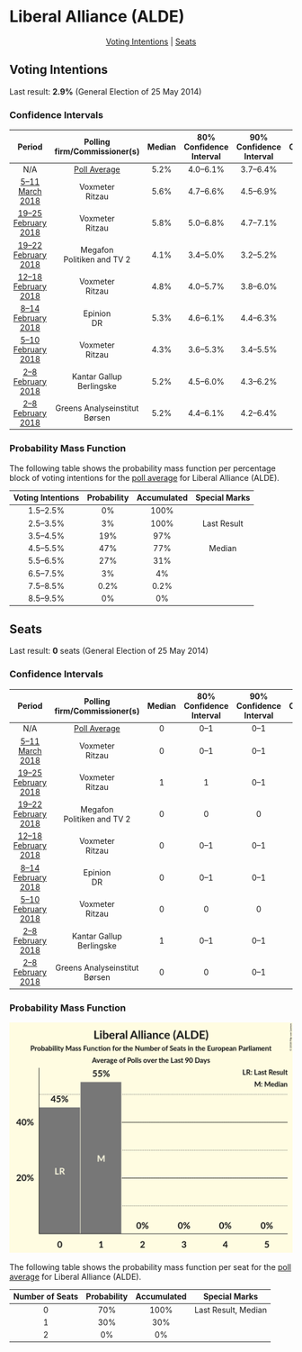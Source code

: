 # Liberal Alliance (ALDE)

<p align="center"><a href="#voting-intentions">Voting Intentions</a> | <a href="#seats">Seats</a></p>

## Voting Intentions

Last result: **2.9%** (General Election of 25 May 2014)

### Confidence Intervals

| Period     | Polling firm/Commissioner(s) | Median | 80% Confidence Interval | 90% Confidence Interval | 95% Confidence Interval | 99% Confidence Interval |
|:----------:|:----------------:|:-----------:|:-----------------------:|:-----------------------:|:-----------------------:|:-----------------------:|
| N/A | [Poll Average](average.html) | 5.2% | 4.0–6.1% | 3.7–6.4% | 3.4–6.7% | 3.0–7.2% |
| [5–11 March 2018](2018-03-11-Voxmeter.html) | Voxmeter <br> Ritzau | 5.6% | 4.7–6.6% | 4.5–6.9% | 4.3–7.1% | 4.0–7.7% |
| [19–25 February 2018](2018-02-25-Voxmeter.html) | Voxmeter <br> Ritzau | 5.8% | 5.0–6.8% | 4.7–7.1% | 4.5–7.4% | 4.1–7.9% |
| [19–22 February 2018](2018-02-22-Megafon.html) | Megafon <br> Politiken and TV 2 | 4.1% | 3.4–5.0% | 3.2–5.2% | 3.0–5.5% | 2.7–5.9% |
| [12–18 February 2018](2018-02-18-Voxmeter.html) | Voxmeter <br> Ritzau | 4.8% | 4.0–5.7% | 3.8–6.0% | 3.6–6.3% | 3.3–6.8% |
| [8–14 February 2018](2018-02-14-Epinion.html) | Epinion <br> DR | 5.3% | 4.6–6.1% | 4.4–6.3% | 4.3–6.5% | 4.0–6.9% |
| [5–10 February 2018](2018-02-10-Voxmeter.html) | Voxmeter <br> Ritzau | 4.3% | 3.6–5.3% | 3.4–5.5% | 3.3–5.8% | 2.9–6.2% |
| [2–8 February 2018](2018-02-08-KantarGallup.html) | Kantar Gallup <br> Berlingske | 5.2% | 4.5–6.0% | 4.3–6.2% | 4.2–6.4% | 3.9–6.9% |
| [2–8 February 2018](2018-02-08-GreensAnalyseinstitut.html) | Greens Analyseinstitut <br> Børsen | 5.2% | 4.4–6.1% | 4.2–6.4% | 4.0–6.7% | 3.7–7.1% |

### Probability Mass Function

The following table shows the probability mass function per percentage block of voting intentions for the [poll average](average.html) for Liberal Alliance (ALDE).

| Voting Intentions | Probability | Accumulated | Special Marks |
|:-----------------:|:-----------:|:-----------:|:-------------:|
| 1.5–2.5% | 0% | 100% |  |
| 2.5–3.5% | 3% | 100% | Last Result |
| 3.5–4.5% | 19% | 97% |  |
| 4.5–5.5% | 47% | 77% | Median |
| 5.5–6.5% | 27% | 31% |  |
| 6.5–7.5% | 3% | 4% |  |
| 7.5–8.5% | 0.2% | 0.2% |  |
| 8.5–9.5% | 0% | 0% |  |


## Seats

Last result: **0** seats (General Election of 25 May 2014)

### Confidence Intervals

| Period     | Polling firm/Commissioner(s) | Median | 80% Confidence Interval | 90% Confidence Interval | 95% Confidence Interval | 99% Confidence Interval |
|:----------:|:----------------:|:------:|:-----------------------:|:-----------------------:|:-----------------------:|:-----------------------:|
| N/A | [Poll Average](average.html) | 0 | 0–1 | 0–1 | 0–1 | 0–1 |
| [5–11 March 2018](2018-03-11-Voxmeter.html) | Voxmeter <br> Ritzau | 0 | 0–1 | 0–1 | 0–1 | 0–1 |
| [19–25 February 2018](2018-02-25-Voxmeter.html) | Voxmeter <br> Ritzau | 1 | 1 | 0–1 | 0–1 | 0–1 |
| [19–22 February 2018](2018-02-22-Megafon.html) | Megafon <br> Politiken and TV 2 | 0 | 0 | 0 | 0 | 0 |
| [12–18 February 2018](2018-02-18-Voxmeter.html) | Voxmeter <br> Ritzau | 0 | 0–1 | 0–1 | 0–1 | 0–1 |
| [8–14 February 2018](2018-02-14-Epinion.html) | Epinion <br> DR | 0 | 0–1 | 0–1 | 0–1 | 0–1 |
| [5–10 February 2018](2018-02-10-Voxmeter.html) | Voxmeter <br> Ritzau | 0 | 0 | 0 | 0 | 0 |
| [2–8 February 2018](2018-02-08-KantarGallup.html) | Kantar Gallup <br> Berlingske | 1 | 0–1 | 0–1 | 0–1 | 0–1 |
| [2–8 February 2018](2018-02-08-GreensAnalyseinstitut.html) | Greens Analyseinstitut <br> Børsen | 0 | 0 | 0–1 | 0–1 | 0–1 |

### Probability Mass Function

![Graph with seats probability mass function not yet produced](average-seats-pmf-liberalalliancealde.png "Seats Probability Mass Function")

The following table shows the probability mass function per seat for the [poll average](average.html) for Liberal Alliance (ALDE).

| Number of Seats | Probability | Accumulated | Special Marks |
|:---------------:|:-----------:|:-----------:|:-------------:|
| 0 | 70% | 100% | Last Result, Median |
| 1 | 30% | 30% |  |
| 2 | 0% | 0% |  |


